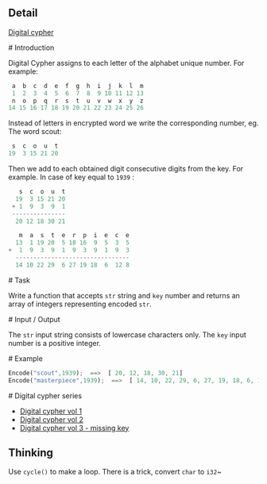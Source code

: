 ## Detail

[Digital cypher](https://www.codewars.com/kata/digital-cypher)

\# Introduction

Digital Cypher assigns to each letter of the alphabet unique number. For example:

```rust
 a  b  c  d  e  f  g  h  i  j  k  l  m
 1  2  3  4  5  6  7  8  9 10 11 12 13
 n  o  p  q  r  s  t  u  v  w  x  y  z
14 15 16 17 18 19 20 21 22 23 24 25 26
```

Instead of letters in encrypted word we write the corresponding number, eg. The word scout:

```rust
 s  c  o  u  t
19  3 15 21 20
```

Then we add to each obtained digit consecutive digits from the key. For example. In case of key equal to `1939` :

```rust
   s  c  o  u  t
  19  3 15 21 20
 + 1  9  3  9  1
 ---------------
  20 12 18 30 21

   m  a  s  t  e  r  p  i  e  c  e
  13  1 19 20  5 18 16  9  5  3  5
+  1  9  3  9  1  9  3  9  1  9  3
  --------------------------------
  14 10 22 29  6 27 19 18  6  12 8
```

\# Task

Write a function that accepts `str` string and `key` number and returns an array of integers representing encoded `str`.

\# Input / Output

The `str` input string consists of lowercase characters only.
The `key` input number is a positive integer.

\# Example

```rust
Encode("scout",1939);  ==>  [ 20, 12, 18, 30, 21]
Encode("masterpiece",1939);  ==>  [ 14, 10, 22, 29, 6, 27, 19, 18, 6, 12, 8]
```

\# Digital cypher series

-   [Digital cypher vol 1](https://www.codewars.com/kata/592e830e043b99888600002d)
-   [Digital cypher vol 2](https://www.codewars.com/kata/592edfda5be407b9640000b2)
-   [Digital cypher vol 3 - missing key](https://www.codewars.com/kata/5930d8a4b8c2d9e11500002a)

## Thinking

Use `cycle()` to make a loop. There is a trick, convert `char` to `i32`~ 